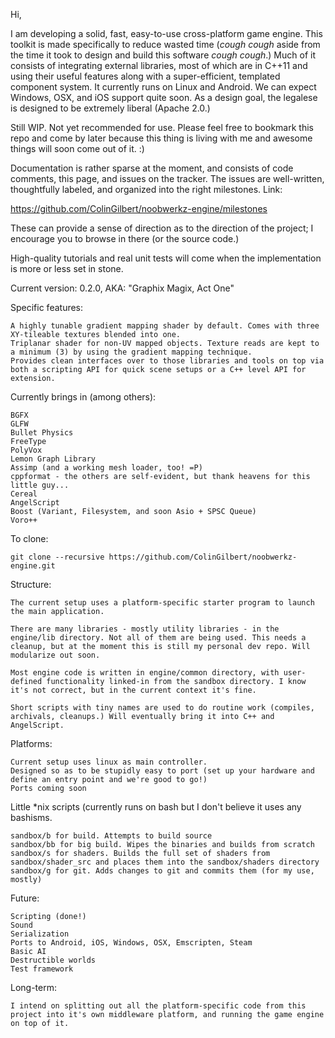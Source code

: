Hi,


I am developing a solid, fast, easy-to-use cross-platform game engine. This toolkit is made specifically to reduce wasted time (*cough cough* aside from the time it took to design and build this software *cough cough*.) Much of it consists of integrating external libraries, most of which are in C++11 and using their useful features along with a super-efficient, templated component system. It currently runs on Linux and Android. We can expect Windows, OSX, and iOS support quite soon. As a design goal, the legalese is designed to be extremely liberal (Apache 2.0.)

Still WIP. Not yet recommended for use. Please feel free to bookmark this repo and come by later because this thing is living with me and awesome things will soon come out of it. :)

Documentation is rather sparse at the moment, and consists of code comments, this page, and issues on the tracker. The issues are well-written, thoughtfully labeled, and organized into the right milestones. Link:

https://github.com/ColinGilbert/noobwerkz-engine/milestones

These can provide a sense of direction as to the direction of the project; I encourage you to browse in there (or the source code.)

High-quality tutorials and real unit tests will come when the implementation is more or less set in stone.

Current version: 0.2.0, AKA: "Graphix Magix, Act One"

Specific features:
```
A highly tunable gradient mapping shader by default. Comes with three XY-tileable textures blended into one.
Triplanar shader for non-UV mapped objects. Texture reads are kept to a minimum (3) by using the gradient mapping technique.
Provides clean interfaces over to those libraries and tools on top via both a scripting API for quick scene setups or a C++ level API for extension.
```

Currently brings in (among others):
```
BGFX
GLFW
Bullet Physics
FreeType
PolyVox
Lemon Graph Library 
Assimp (and a working mesh loader, too! =P)
cppformat - the others are self-evident, but thank heavens for this little guy...
Cereal
AngelScript
Boost (Variant, Filesystem, and soon Asio + SPSC Queue)
Voro++
```

To clone:
```
git clone --recursive https://github.com/ColinGilbert/noobwerkz-engine.git
```

Structure:
```
The current setup uses a platform-specific starter program to launch the main application.

There are many libraries - mostly utility libraries - in the engine/lib directory. Not all of them are being used. This needs a cleanup, but at the moment this is still my personal dev repo. Will modularize out soon.

Most engine code is written in engine/common directory, with user-defined functionality linked-in from the sandbox directory. I know it's not correct, but in the current context it's fine.

Short scripts with tiny names are used to do routine work (compiles, archivals, cleanups.) Will eventually bring it into C++ and AngelScript.
```

Platforms:
```
Current setup uses linux as main controller.
Designed so as to be stupidly easy to port (set up your hardware and define an entry point and we're good to go!)
Ports coming soon
```

Little *nix scripts (currently runs on bash but I don't believe it uses any bashisms.
```
sandbox/b for build. Attempts to build source
sandbox/bb for big build. Wipes the binaries and builds from scratch
sandbox/s for shaders. Builds the full set of shaders from sandbox/shader_src and places them into the sandbox/shaders directory
sandbox/g for git. Adds changes to git and commits them (for my use, mostly)
```

Future:
```
Scripting (done!)
Sound
Serialization
Ports to Android, iOS, Windows, OSX, Emscripten, Steam
Basic AI
Destructible worlds
Test framework
```

Long-term:
```
I intend on splitting out all the platform-specific code from this project into it's own middleware platform, and running the game engine on top of it.
